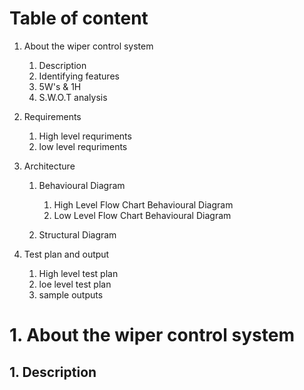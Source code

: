 # Table of content
1. About the wiper control system

    1. Description
    2. Identifying features
    3. 5W's & 1H
    4. S.W.O.T analysis
   
   
2. Requirements
     
     1. High level requriments
     2. low level requriments
 
3. Architecture

     1. Behavioural Diagram
     
           1. High Level Flow Chart Behavioural Diagram
           2. Low Level Flow Chart Behavioural Diagram
          
     2. Structural Diagram
     
4. Test plan and output
 
     1. High level test plan 
     2. loe level test plan
     3. sample outputs
     
# 1. About the wiper control system

   ## 1. Description
  
   
   
     
  


